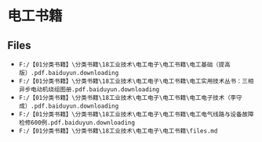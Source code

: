 # 电工书籍

## Files

- `F:/【01分类书籍】\分类书籍\18工业技术\电工电子\电工书籍\电工基础（提高版）.pdf.baiduyun.downloading`
- `F:/【01分类书籍】\分类书籍\18工业技术\电工电子\电工书籍\电工实用技术丛书：三相异步电动机绕组图册.pdf.baiduyun.downloading`
- `F:/【01分类书籍】\分类书籍\18工业技术\电工电子\电工书籍\电工电子技术（李守成）.pdf.baiduyun.downloading`
- `F:/【01分类书籍】\分类书籍\18工业技术\电工电子\电工书籍\电工电气线路与设备故障检修600例.pdf.baiduyun.downloading`
- `F:/【01分类书籍】\分类书籍\18工业技术\电工电子\电工书籍\files.md`
